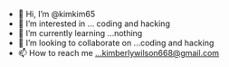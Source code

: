 - 👋 Hi, I’m @kimkim65
- 👀 I’m interested in ... coding and hacking
- 🌱 I’m currently learning ...nothing
- 💞️ I’m looking to collaborate on ...coding and hacking
- 📫 How to reach me ...kimberlywilson668@gmail.com

<!---
kimkim65/kimkim65 is a ✨ special ✨ repository because its `README.md` (this file) appears on your GitHub profile.
You can click the Preview link to take a look at your changes.
--->

